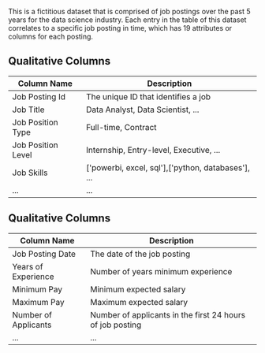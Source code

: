 This is a fictitious dataset that is comprised of job postings over the past 5 years for the data science industry. Each entry in the table of this dataset correlates to a specific job posting in time, which has 19 attributes or columns for each posting. 

## Qualitative Columns
| Column Name   | Description |
|------------|------------|
| Job Posting Id | The unique ID that identifies a job |
| Job Title | Data Analyst, Data Scientist, ... |
| Job Position Type | Full-time, Contract |
| Job Position Level | Internship, Entry-level, Executive, ... |
| Job Skills | ['powerbi, excel, sql'],['python, databases'], ... |
| ... | ... |

## Qualitative Columns
| Column Name   | Description |
|------------|------------|
| Job Posting Date | The date of the job posting |
| Years of Experience | Number of years minimum experience |
| Minimum Pay | Minimum expected salary |
| Maximum Pay | Maximum expected salary |
| Number of Applicants | Number of applicants in the first 24 hours of job posting |
| ... | ... |
